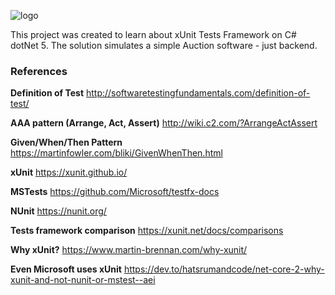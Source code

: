 
![logo](https://github.com/xunit/media/blob/main/full-logo.png)

This project was created to learn about xUnit Tests Framework on C# dotNet 5.
The solution simulates a simple Auction software - just backend.

### References

**Definition of Test**  <http://softwaretestingfundamentals.com/definition-of-test/>

**AAA pattern (Arrange, Act, Assert)** <http://wiki.c2.com/?ArrangeActAssert>

**Given/When/Then Pattern** <https://martinfowler.com/bliki/GivenWhenThen.html>

**xUnit** <https://xunit.github.io/>

**MSTests** <https://github.com/Microsoft/testfx-docs>

**NUnit** <https://nunit.org/>

**Tests framework comparison** <https://xunit.net/docs/comparisons>

**Why xUnit?** <https://www.martin-brennan.com/why-xunit/>

**Even Microsoft uses xUnit** <https://dev.to/hatsrumandcode/net-core-2-why-xunit-and-not-nunit-or-mstest--aei>
